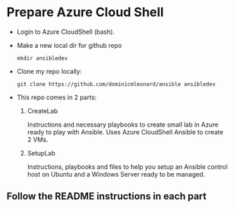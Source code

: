 # Prepare Azure Cloud Shell

* Login to Azure CloudShell (bash).

* Make a new local dir for github repo

    `mkdir ansibledev`

* Clone my repo locally:

    `git clone https://github.com/dominicmleonard/ansible ansibledev`

* This repo comes in 2 parts:

    1. CreateLab

        Instructions and necessary playbooks to create small lab in Azure ready to play with Ansible.
        Uses Azure CloudShell Ansible to create 2 VMs.

    2. SetupLab

        Instructions, playbooks and files to help you setup an Ansible control host on Ubuntu and a Windows Server ready to be managed.

## Follow the README instructions in each part
